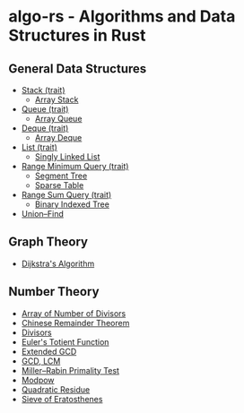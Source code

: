 # algo-rs - Algorithms and Data Structures in Rust

## General Data Structures
- [Stack (trait)](src/data_structures/stack/mod.rs)
  - [Array Stack](src/data_structures/stack/array_stack.rs)
- [Queue (trait)](src/data_structures/queue/mod.rs)
  - [Array Queue](src/data_structures/queue/array_queue.rs)
- [Deque (trait)](src/data_structures/deque/mod.rs)
  - [Array Deque](src/data_structures/deque/array_deque.rs)
- [List (trait)](src/data_structures/list/mod.rs)
  - [Singly Linked List](src/data_structures/list/single_linked_list.rs)
- [Range Minimum Query (trait)](src/data_structures/range_minimum_query.rs)
  - [Segment Tree](src/data_structures/segment_tree.rs)
  - [Sparse Table](src/data_structures/sparse_table.rs)
- [Range Sum Query (trait)](src/data_structures/range_sum_query.rs)
  - [Binary Indexed Tree](src/data_structures/binary_indexed_tree.rs)
- [Union–Find](src/data_structures/union_find.rs)

<!-- ## Dynamic Optimization -->

<!-- ## Geometry -->

## Graph Theory
- [Dijkstra's Algorithm](src/graph_theory/dijkstra.rs)

<!-- ### Greedy -->

<!-- ### Linear Algebra -->

## Number Theory 
- [Array of Number of Divisors](src/number_theory/number_of_divisors.rs)
- [Chinese Remainder Theorem](src/number_theory/chinese_remainder_theorem.rs)
- [Divisors](src/number_theory/divisors.rs)
- [Euler's Totient Function](src/number_theory/euler_totient.rs)
- [Extended GCD](src/number_theory/extended_gcd.rs)
- [GCD, LCM](src/number_theory/gcd_lcm.rs)
- [Miller–Rabin Primality Test](src/number_theory/miller_rabin_primality_test.rs)
- [Modpow](src/number_theory/modpow.rs)
- [Quadratic Residue](src/number_theory/quadratic_residue.rs)
- [Sieve of Eratosthenes](src/number_theory/eratos.rs)

<!-- ### Numerical Analysis -->

<!-- ### Quantum -->

<!-- ### Signal Processing -->

<!-- ### Sort -->

<!-- ### String -->

<!-- ### Misc -->
